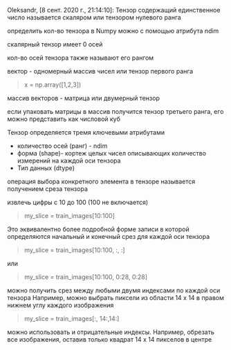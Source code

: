 Oleksandr, [8 сент. 2020 г., 21:14:10]:
Тензор содержащий единственное число называется скаляром или тензором нулевого ранга

определить кол-во тензора в Numpy можно с помощью атрибута ndim

скалярный тензор имеет 0 осей

кол-во осей тензора также называют его рангом

вектор - одномерный массив чисел или тензор первого ранга

> x = np.array([1,2,3])

массив векторов - матрица или двумерный тензор

если упаковать матрицы в массив получится тензор третьего ранга, его можно представить как числовой куб

Тензор определяется тремя ключевыми атрибутами

- количество осей (ранг) - ndim
- форма (shape)- кортеж целых чисел описывающих количество измерений на каждой оси тензора 
- Тип данных (dtype)

операция выбора конкретного элемента в тензоре называется получением среза тензора

извлечь цифры с 10 до 100 (100 не включается)

> my_slice = train_images[10:100]

Это эквивалентно более подробной форме записи в которой определяются начальный и конечный срез для каждой оси тензора

> my_slice = train_images[10:100, :, :]

или

> my_slice = train_images[10:100, 0:28, 0:28]

можно получить срез между любыми двумя индексами по каждой оси тензора
Например, можно выбрать пиксели из области 14 х 14 в правом нижнем углу каждого изображения 

> my_slice = train_images[:, 14:,14:]

можно использовать и отрицательные индексы. Например, обрезать все изображения, оставив только квадрат 14 х 14 пикселов в центре
